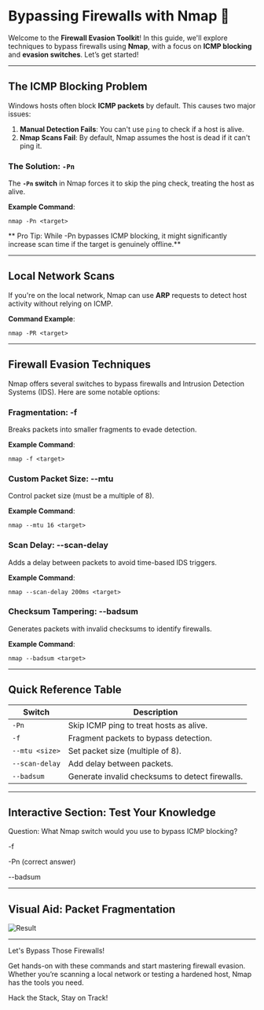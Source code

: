 #  Bypassing Firewalls with Nmap 🚀
Welcome to the **Firewall Evasion Toolkit**! In this guide, we'll explore techniques to bypass firewalls using **Nmap**, with a focus on **ICMP blocking** and **evasion switches**. Let’s get started! 

---

##  The ICMP Blocking Problem
Windows hosts often block **ICMP packets** by default. This causes two major issues:

1. **Manual Detection Fails**: You can't use `ping` to check if a host is alive.
2. **Nmap Scans Fail**: By default, Nmap assumes the host is dead if it can't ping it.

###  The Solution: `-Pn`
The **`-Pn` switch** in Nmap forces it to skip the ping check, treating the host as alive.  

**Example Command**:  
```
nmap -Pn <target>
```
** Pro Tip: While -Pn bypasses ICMP blocking, it might significantly increase scan time if the target is genuinely offline.**

---

##  Local Network Scans
If you're on the local network, Nmap can use **ARP** requests to detect host activity without relying on ICMP.

**Command Example**:
```
nmap -PR <target>
```

---

##  Firewall Evasion Techniques
Nmap offers several switches to bypass firewalls and Intrusion Detection Systems (IDS). Here are some notable options:

###  Fragmentation: -f
Breaks packets into smaller fragments to evade detection.

**Example Command**:
```
nmap -f <target>
```

###  Custom Packet Size: --mtu
Control packet size (must be a multiple of 8).

**Example Command**:
```
nmap --mtu 16 <target>
```

###  Scan Delay: --scan-delay
Adds a delay between packets to avoid time-based IDS triggers.

**Example Command**:
```
nmap --scan-delay 200ms <target>
```

###  Checksum Tampering: --badsum
Generates packets with invalid checksums to identify firewalls.

**Example Command**:
```
nmap --badsum <target>
```

---

##  Quick Reference Table
| **Switch**     |	**Description**                                 |
|----------------|-------------------------------------------------|
| `-Pn`	         | Skip ICMP ping to treat hosts as alive.         |
| `-f`	          | Fragment packets to bypass detection.           |
| `--mtu <size>`	| Set packet size (multiple of 8).                |
| `--scan-delay`	| Add delay between packets.                      |
| `--badsum`	    | Generate invalid checksums to detect firewalls. |

---

##  Interactive Section: Test Your Knowledge

  Question:
What Nmap switch would you use to bypass ICMP blocking?

 -f
 
 -Pn (correct answer)
 
 --badsum

---

##  Visual Aid: Packet Fragmentation

![Result](https://packetpushers.net/wp-content/uploads/2019/11/IPv4-Headers-Standard-Fragmentation-Highlighted-1024x431.png)

---

 Let's Bypass Those Firewalls!

Get hands-on with these commands and start mastering firewall evasion. Whether you’re scanning a local network or testing a hardened host, Nmap has the tools you need.

 Hack the Stack, Stay on Track! 